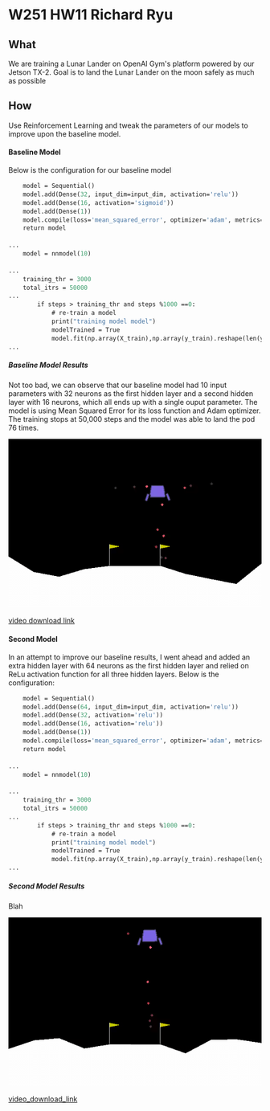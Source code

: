 # W251 HW11 Richard Ryu

## What

We are training a Lunar Lander on OpenAI Gym's platform powered by our Jetson TX-2. Goal is to land the Lunar Lander on the moon safely as much as possible

## How

Use Reinforcement Learning and tweak the parameters of our models to improve upon the baseline model.

#### Baseline Model

Below is the configuration for our baseline model

```def nnmodel(input_dim):
    model = Sequential()
    model.add(Dense(32, input_dim=input_dim, activation='relu'))
    model.add(Dense(16, activation='sigmoid'))
    model.add(Dense(1))
    model.compile(loss='mean_squared_error', optimizer='adam', metrics=['accuracy'])
    return model

...
    model = nnmodel(10)

...
    training_thr = 3000
    total_itrs = 50000
...
        if steps > training_thr and steps %1000 ==0:
            # re-train a model
            print("training model model")
            modelTrained = True
            model.fit(np.array(X_train),np.array(y_train).reshape(len(y_train),1), epochs = 10, batch_size=20)
...
```

##### Baseline Model Results

Not too bad, we can observe that our baseline model had 10 input parameters with 32 neurons as the first hidden layer and a second hidden layer with 16 neurons, which all ends up with a single ouput parameter. The model is using Mean Squared Error for its loss function and Adam optimizer. The training stops at 50,000 steps and the model was able to land the pod 76 times. 

![baseline_model](frame50000.gif)

[video download link](https://cos-week11.s3.us-east.cloud-object-storage.appdomain.cloud/frame50000.mp4)


#### Second Model

In an attempt to improve our baseline results, I went ahead and added an extra hidden layer with 64 neurons as the first hidden layer and relied on ReLu activation function for all three hidden layers. Below is the configuration:

```def nnmodel(input_dim):
    model = Sequential()
    model.add(Dense(64, input_dim=input_dim, activation='relu'))
    model.add(Dense(32, activation='relu'))
    model.add(Dense(16, activation='relu'))
    model.add(Dense(1))
    model.compile(loss='mean_squared_error', optimizer='adam', metrics=['accuracy'])
    return model

...
    model = nnmodel(10)

...
    training_thr = 3000
    total_itrs = 50000
...
        if steps > training_thr and steps %1000 ==0:
            # re-train a model
            print("training model model")
            modelTrained = True
            model.fit(np.array(X_train),np.array(y_train).reshape(len(y_train),1), epochs = 10, batch_size=20)
...
```

##### Second Model Results

Blah

![second_model](m2-frame50000.gif)

[video_download_link](https://cos-week11.s3.us-east.cloud-object-storage.appdomain.cloud/m2_frame50000.mp4)


